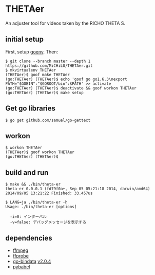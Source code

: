 # THETAer
An adjuster tool for videos taken by the RICHO THETA S.

initial setup
-------------

First, setup [goenv](https://bitbucket.org/ymotongpoo/goenv). Then:

    $ git clone --branch master --depth 1 https://github.com/MiCHiLU/THETAer.git
    $ mkvirtualenv THETAer
    (THETAer)$ goof make THETAer
    (go:THETAer) (THETAer)$ echo 'goof go go1.6.3\nexport PATH="$GOBIN":"$GOROOT/bin":$PATH' >> activate
    (go:THETAer) (THETAer)$ deactivate && goof workon THETAer
    (go:THETAer) (THETAer)$ make setup

## Get go libraries

    $ go get github.com/samuel/go-gettext

workon
------

    $ workon THETAer
    (THETAer)$ goof workon THETAer
    (go:THETAer) (THETAer)$

build and run
-------------

    $ make && ./bin/theta-er
    theta-er 0.0.0.1 (fd79f0a+, Sep 05 05:21:18 2014, darwin/amd64)
    2014/09/05 13:21:22 Finished: 33.457us

    $ LANG=ja ./bin/theta-er -h
    Usage: ./bin/theta-er [options]

      -i=0: インターバル
      -v=false: デバッグメッセージを表示する

dependencies
------------

* [ffmpeg](https://ffmpeg.org/ffmpeg.html)
* [ffprobe](https://www.ffmpeg.org/ffprobe.html)
* [go-bindata](https://github.com/jteeuwen/go-bindata) [v2.0.4](https://github.com/jteeuwen/go-bindata/releases/tag/2.0.4)
* [pybabel](http://babel.pocoo.org/en/latest/cmdline.html)
